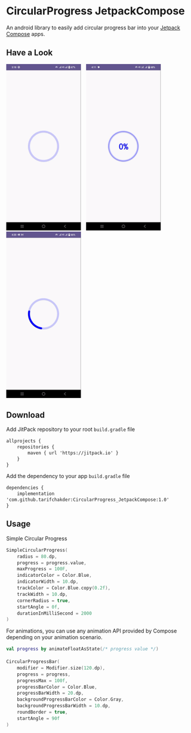 # CircularProgress JetpackCompose

An android library to easily add circular progress bar into your [Jetpack Compose](https://developer.android.com/jetpack/compose) apps.

## Have a Look
<img src="screenshot/circular.gif" width="200" >&emsp;<img src="screenshot/determinate.gif" width="200" >&emsp;<img src="screenshot/indeterminate.gif" width="200" >

## Download
Add JitPack repository to your root `build.gradle` file
```
allprojects {
    repositories {
        maven { url 'https://jitpack.io' }
    }
}
```
Add the dependency to your app `build.gradle` file
```
dependencies {
    implementation 'com.github.tarifchakder:CircularProgress_JetpackCompose:1.0'
}
```
## Usage
Simple Circular Progress
```kotlin
SimpleCircularProgress(
    radius = 80.dp,
    progress = progress.value,
    maxProgress = 100F,
    indicatorColor = Color.Blue,
    indicatorWidth = 10.dp,
    trackColor = Color.Blue.copy(0.2f),
    trackWidth = 10.dp,
    cornerRadius = true,
    startAngle = 0f,
    durationInMilliSecond = 2000
)
```

For animations, you can use any animation API provided by Compose depending on your animation scenario.

```kotlin
val progress by animateFloatAsState(/* progress value */)

CircularProgressBar(
    modifier = Modifier.size(120.dp),
    progress = progress,
    progressMax = 100f,
    progressBarColor = Color.Blue,
    progressBarWidth = 20.dp,
    backgroundProgressBarColor = Color.Gray,
    backgroundProgressBarWidth = 10.dp,
    roundBorder = true,
    startAngle = 90f
)
```


